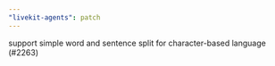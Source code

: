 ```yaml
---
"livekit-agents": patch
---
```


support simple word and sentence split for character-based language (#2263)
